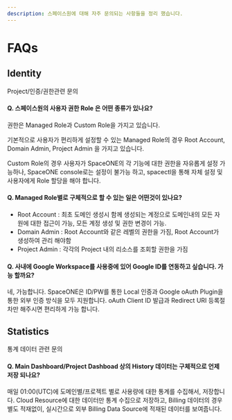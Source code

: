 ```yaml
---
description: 스페이스원에 대해 자주 문의되는 사항들을 정리 했습니다.
---
```


# FAQs



## Identity 

Project/인증/권한관련 문의

#### Q. 스페이스원의 사용자 권한 Role 은 어떤 종류가 있나요?

권한은 Managed Role과 Custom Role을 가지고 있습니다.  

기본적으로 사용자가 편리하게 설정할 수 있는 Managed Role의 경우 Root Account, Domain Admin, Project Admin 을 가지고 있습니다. 

Custom Role의 경우 사용자가 SpaceONE의 각 기능에 대한 권한을 자유롭게 설정 가능하나, SpaceONE console로는 설정이 불가능 하고, spacectl을 통해 자체 설정 및 사용자에게 Role 할당을 해야 합니다. 



#### Q. Managed Role별로 구체적으로 할 수 있는 일은 어떤것이 있나요?

* Root Account : 최초 도메인 생성시 함께 생성되는 계정으로 도메인내의 모든 자원에 대한 접근이 가능, 모든 계정 생성 및 권한 변경이 가능. 
* Domain Admin : Root Account와 같은 레벨의 권한을 가짐, Root Account가 생성하여 관리 해야함
* Project Admin : 각각의 Project 내의 리소스를 조회할 권한을 가짐

#### Q. 사내에 Google Workspace를 사용중에 있어 Google ID를 연동하고 싶습니다. 가능 할까요?

네, 가능합니다. SpaceONE은 ID/PW를 통한 Local 인증과 Google oAuth Plugin을 통한 외부 인증 방식을 모두 지원합니다. oAuth Client ID 발급과 Redirect URI 등록절차만 해주시면 편리하게 가능 합니다. 



## Statistics

통계 데이터 관련 문의

#### Q. Main Dashboard/Project Dashboad 상의 History 데이터는 구체적으로 언제 저장 되나요?

매일 01:00\(UTC\)에 도메인별/프로젝트 별로 사용량에 대한 통계를 수집해서, 저장합니다. Cloud Resource에 대한 데이터만 통계 수집으로 저장하고, Billing 데이터의 경우 별도 적재없이, 실시간으로 외부 Billing Data Source에 적재된 데이터를 보여줍니다. 

#### 



